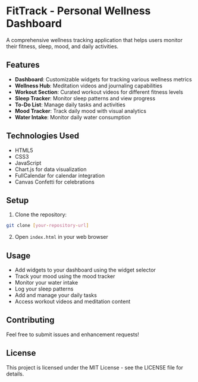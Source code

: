 # FitTrack - Personal Wellness Dashboard

A comprehensive wellness tracking application that helps users monitor their fitness, sleep, mood, and daily activities.

## Features

- **Dashboard**: Customizable widgets for tracking various wellness metrics
- **Wellness Hub**: Meditation videos and journaling capabilities
- **Workout Section**: Curated workout videos for different fitness levels
- **Sleep Tracker**: Monitor sleep patterns and view progress
- **To-Do List**: Manage daily tasks and activities
- **Mood Tracker**: Track daily mood with visual analytics
- **Water Intake**: Monitor daily water consumption

## Technologies Used

- HTML5
- CSS3
- JavaScript
- Chart.js for data visualization
- FullCalendar for calendar integration
- Canvas Confetti for celebrations

## Setup

1. Clone the repository:
```bash
git clone [your-repository-url]
```

2. Open `index.html` in your web browser

## Usage

- Add widgets to your dashboard using the widget selector
- Track your mood using the mood tracker
- Monitor your water intake
- Log your sleep patterns
- Add and manage your daily tasks
- Access workout videos and meditation content

## Contributing

Feel free to submit issues and enhancement requests!

## License

This project is licensed under the MIT License - see the LICENSE file for details.